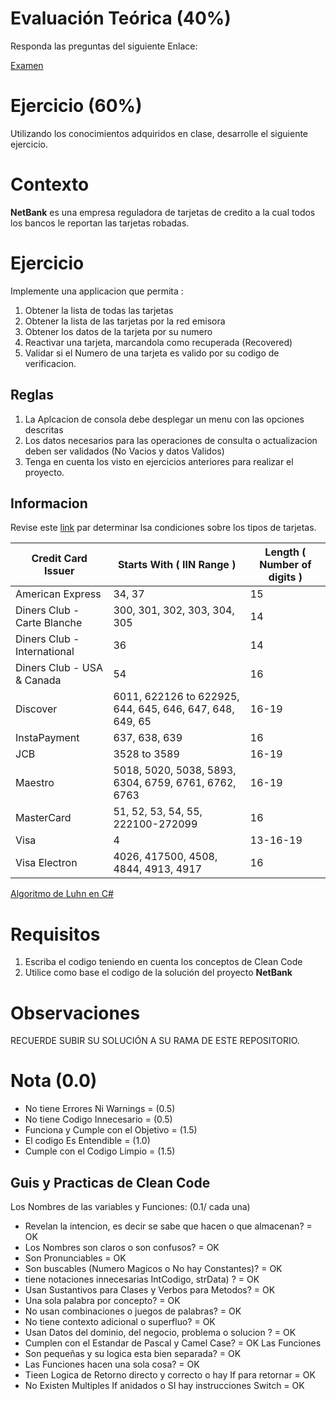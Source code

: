 # Evaluación Teórica (40%)
Responda las preguntas del siguiente Enlace:

[Examen](https://forms.gle/NSrS5Xy1EnRRM3Pr5)

# Ejercicio (60%)
Utilizando los conocimientos adquiridos en clase, desarrolle el siguiente ejercicio.

# Contexto
**NetBank** es una empresa reguladora de tarjetas de credito a la cual todos los bancos le reportan las tarjetas robadas.

# Ejercicio
Implemente una applicacion que permita :

1. Obtener la lista de todas las tarjetas
2. Obtener la lista de las tarjetas por la red emisora
3. Obtener los datos de la tarjeta por su numero
4. Reactivar una tarjeta, marcandola como recuperada (Recovered)
5. Validar si el Numero de una tarjeta es valido por su codigo de verificacion.

## Reglas
1. La Aplcacion de consola debe desplegar un menu con las opciones descritas
2. Los datos necesarios para las operaciones de consulta o actualizacion deben ser validados (No Vacios y datos Validos)
3. Tenga en cuenta los visto en ejercicios anteriores para realizar el proyecto.

## Informacion
Revise este [link](https://www.freeformatter.com/credit-card-number-generator-validator.html) par determinar lsa condiciones sobre los tipos de tarjetas.

| Credit Card Issuer          | Starts With ( IIN Range )                                | Length ( Number of digits ) |
|-----------------------------|----------------------------------------------------------|-----------------------------|
| American Express            | 34, 37                                                   | 15                          |
| Diners Club - Carte Blanche | 300, 301, 302, 303, 304, 305                             | 14                          |
| Diners Club - International | 36                                                       | 14                          |
| Diners Club - USA & Canada  | 54                                                       | 16                          |
| Discover                    | 6011, 622126 to 622925, 644, 645, 646, 647, 648, 649, 65 | 16-19                       |
| InstaPayment                | 637, 638, 639                                            | 16                          |
| JCB                         | 3528 to 3589                                             | 16-19                       |
| Maestro                     | 5018, 5020, 5038, 5893, 6304, 6759, 6761, 6762, 6763     | 16-19                       |
| MasterCard                  | 51, 52, 53, 54, 55, 222100-272099                        | 16                          |
| Visa                        | 4                                                        | 13-16-19                    |
| Visa Electron               | 4026, 417500, 4508, 4844, 4913, 4917                     | 16                          |

[Algoritmo de Luhn en C#](https://github.com/marcrabadan/blog/tree/main/luhn/LuhnAlgorithm)
    
# Requisitos
1. Escriba el codigo teniendo en cuenta los conceptos de Clean Code
2. Utilice como base el codigo de la solución del proyecto **NetBank**

# Observaciones
RECUERDE SUBIR SU SOLUCIÓN A SU RAMA DE ESTE REPOSITORIO.

# Nota (0.0)
- No tiene Errores Ni Warnings            = (0.5) 
- No tiene Codigo Innecesario             = (0.5)
- Funciona y Cumple con el Objetivo       = (1.5) 
- El codigo Es Entendible                 = (1.0)
- Cumple con el Codigo Limpio             = (1.5) 

## Guis y Practicas de Clean Code
  Los Nombres de las variables y Funciones: (0.1/ cada una)
  - Revelan la intencion, es decir se sabe que hacen o que almacenan? = OK
  - Los Nombres son claros o son confusos?                            = OK
  - Son Pronunciables                                                 = OK
  - Son buscables (Numero Magicos o No hay Constantes)?               = OK
  - tiene notaciones innecesarias IntCodigo, strData) ?               = OK
  - Usan Sustantivos para Clases y Verbos para Metodos?               = OK
  - Una sola palabra por concepto?                                    = OK
  - No usan combinaciones o juegos de palabras?                       = OK
  - No tiene contexto adicional o superfluo?                          = OK
  - Usan Datos del dominio, del negocio, problema o solucion ?        = OK
  - Cumplen con el Estandar de Pascal y Camel Case?                   = OK
  Las Funciones                                                         
  - Son pequeñas y su logica esta bien separada?                      = OK
  - Las Funciones hacen una sola cosa?                                = OK
  - Tieen Logica de Retorno directo y correcto o hay If para retornar = OK
  - No Existen Multiples If anidados o SI hay instrucciones Switch    = OK
